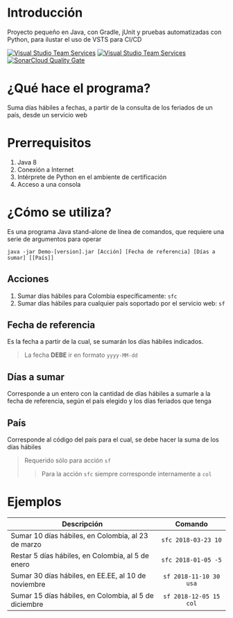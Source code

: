 # Introducción
Proyecto pequeño en Java, con Gradle, jUnit y pruebas automatizadas con Python, para ilustar el uso de VSTS para CI/CD

[![Visual Studio Team Services](https://sophosproyectos.visualstudio.com/_apis/public/build/definitions/92704e0a-93c2-4444-a919-6df362b72412/2/badge)](https://sophosproyectos.visualstudio.com/_apis/public/build/definitions/92704e0a-93c2-4444-a919-6df362b72412/2/badge)
[![Visual Studio Team Services](https://rmprodsbr1.vsrm.visualstudio.com/A9552bd68-f839-4b96-8792-861710c377f2/_apis/public/Release/badge/92704e0a-93c2-4444-a919-6df362b72412/1/2)](https://rmprodsbr1.vsrm.visualstudio.com/A9552bd68-f839-4b96-8792-861710c377f2/_apis/public/Release/badge/92704e0a-93c2-4444-a919-6df362b72412/1/2)
[![SonarCloud Quality Gate](https://sonarcloud.io/api/project_badges/measure?project=com.ramirezblauvelt.democi%3ADemoCI&metric=alert_status)](https://sonarcloud.io/dashboard?id=com.ramirezblauvelt.democi%3ADemoCI)

# ¿Qué hace el programa?

Suma días hábiles a fechas, a partir de la consulta de los feriados de un país, desde un servicio web

# Prerrequisitos

1. Java 8
1. Conexión a Internet
1. Intérprete de Python en el ambiente de certificación
1. Acceso a una consola

# ¿Cómo se utiliza?

Es una programa Java stand-alone de línea de comandos, que requiere una serie de argumentos para operar

```
java -jar Demo-[version].jar [Acción] [Fecha de referencia] [Días a sumar] [[País]]
```

## Acciones
1. Sumar días hábiles para Colombia específicamente: `sfc`
1. Sumar días hábiles para cualquier país soportado por el servicio web: `sf`

## Fecha de referencia

Es la fecha a partir de la cual, se sumarán los días hábiles indicados.
> La fecha **DEBE** ir en formato `yyyy-MM-dd`

## Días a sumar

Corresponde a un entero con la cantidad de días hábiles a sumarle a la fecha de referencia, según el país elegido y los días feriados que tenga

## País

Corresponde al código del país para el cual, se debe hacer la suma de los días hábiles
> Requerido sólo para acción `sf`
>> Para la acción `sfc` siempre corresponde internamente a `col`

# Ejemplos

| Descripción                                           |         Comando        |
|-------------------------------------------------------|:----------------------:|
| Sumar 10 días hábiles, en Colombia, al 23 de marzo    |   `sfc 2018-03-23 10`  |
| Restar 5 días hábiles, en Colombia, al 5 de enero     |   `sfc 2018-01-05 -5`  |
| Sumar 30 días hábiles, en EE.EE, al 10 de noviembre   | `sf 2018-11-10 30 usa` |
| Sumar 15 días hábiles, en Colombia, al 5 de diciembre | `sf 2018-12-05 15 col` |
